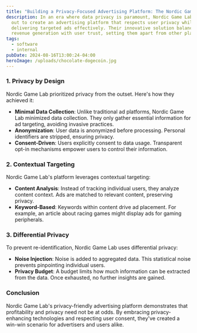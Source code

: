 ```yaml
---
title: "Building a Privacy-Focused Advertising Platform: The Nordic Game Lab Approach"
description: In an era where data privacy is paramount, Nordic Game Lab LLC set
  out to create an advertising platform that respects user privacy while
  delivering targeted ads effectively. Their innovative solution balances
  revenue generation with user trust, setting them apart from other platforms.
tags:
  - software
  - internal
pubDate: 2024-08-16T13:00:24-04:00
heroImage: /uploads/chocolate-dogecoin.jpg
---
```

### **1. Privacy by Design**
Nordic Game Lab prioritized privacy from the outset. Here's how they achieved it:

- **Minimal Data Collection**: Unlike traditional ad platforms, Nordic Game Lab minimized data collection. They only gather essential information for ad targeting, avoiding invasive practices.
- **Anonymization**: User data is anonymized before processing. Personal identifiers are stripped, ensuring privacy.
- **Consent-Driven**: Users explicitly consent to data usage. Transparent opt-in mechanisms empower users to control their information.

### **2. Contextual Targeting**
Nordic Game Lab's platform leverages contextual targeting:

- **Content Analysis**: Instead of tracking individual users, they analyze content context. Ads are matched to relevant content, preserving privacy.
- **Keyword-Based**: Keywords within content drive ad placement. For example, an article about racing games might display ads for gaming peripherals.

### **3. Differential Privacy**
To prevent re-identification, Nordic Game Lab uses differential privacy:

- **Noise Injection**: Noise is added to aggregated data. This statistical noise prevents pinpointing individual users.
- **Privacy Budget**: A budget limits how much information can be extracted from the data. Once exhausted, no further insights are gained.

### **Conclusion**
Nordic Game Lab's privacy-friendly advertising platform demonstrates that profitability and privacy need not be at odds. By embracing privacy-enhancing technologies and respecting user consent, they've created a win-win scenario for advertisers and users alike.
